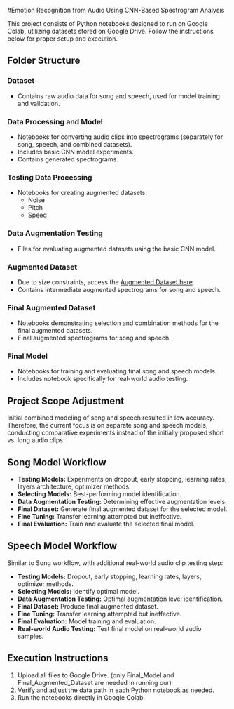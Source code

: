 #Emotion Recognition from Audio Using CNN-Based Spectrogram Analysis


This project consists of Python notebooks designed to run on Google Colab, utilizing datasets stored on Google Drive. Follow the instructions below for proper setup and execution.

## Folder Structure

### Dataset
- Contains raw audio data for song and speech, used for model training and validation.

### Data Processing and Model
- Notebooks for converting audio clips into spectrograms (separately for song, speech, and combined datasets).
- Includes basic CNN model experiments.
- Contains generated spectrograms.

### Testing Data Processing
- Notebooks for creating augmented datasets:
  - Noise
  - Pitch
  - Speed

### Data Augmentation Testing
- Files for evaluating augmented datasets using the basic CNN model.

### Augmented Dataset
- Due to size constraints, access the [Augmented Dataset here](https://drive.google.com/drive/folders/1EHp8myJrz8bJFW0EGLLXC_uJVnd_IxmJ).
- Contains intermediate augmented spectrograms for song and speech.

### Final Augmented Dataset
- Notebooks demonstrating selection and combination methods for the final augmented datasets.
- Final augmented spectrograms for song and speech.

### Final Model
- Notebooks for training and evaluating final song and speech models.
- Includes notebook specifically for real-world audio testing.

## Project Scope Adjustment
Initial combined modeling of song and speech resulted in low accuracy. Therefore, the current focus is on separate song and speech models, conducting comparative experiments instead of the initially proposed short vs. long audio clips.

## Song Model Workflow
- **Testing Models:** Experiments on dropout, early stopping, learning rates, layers architecture, optimizer methods.
- **Selecting Models:** Best-performing model identification.
- **Data Augmentation Testing:** Determining effective augmentation levels.
- **Final Dataset:** Generate final augmented dataset for the selected model.
- **Fine Tuning:** Transfer learning attempted but ineffective.
- **Final Evaluation:** Train and evaluate the selected final model.

## Speech Model Workflow
Similar to Song workflow, with additional real-world audio clip testing step:
- **Testing Models:** Dropout, early stopping, learning rates, layers, optimizer methods.
- **Selecting Models:** Identify optimal model.
- **Data Augmentation Testing:** Optimal augmentation level identification.
- **Final Dataset:** Produce final augmented dataset.
- **Fine Tuning:** Transfer learning attempted but ineffective.
- **Final Evaluation:** Model training and evaluation.
- **Real-world Audio Testing:** Test final model on real-world audio samples.

## Execution Instructions
1. Upload all files to Google Drive. (only Final_Model and Final_Augmented_Dataset are needed in running our)
2. Verify and adjust the data path in each Python notebook as needed.
3. Run the notebooks directly in Google Colab.
